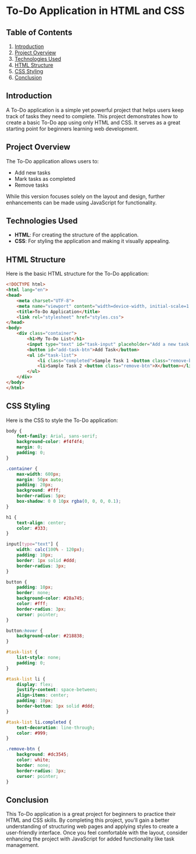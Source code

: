 
# To-Do Application in HTML and CSS

## Table of Contents
1. [Introduction](#introduction)
2. [Project Overview](#project-overview)
3. [Technologies Used](#technologies-used)
4. [HTML Structure](#html-structure)
5. [CSS Styling](#css-styling)
6. [Conclusion](#conclusion)

## Introduction
A To-Do application is a simple yet powerful project that helps users keep track of tasks they need to complete. This project demonstrates how to create a basic To-Do app using only HTML and CSS. It serves as a great starting point for beginners learning web development.

## Project Overview
The To-Do application allows users to:
- Add new tasks
- Mark tasks as completed
- Remove tasks

While this version focuses solely on the layout and design, further enhancements can be made using JavaScript for functionality.

## Technologies Used
- **HTML**: For creating the structure of the application.
- **CSS**: For styling the application and making it visually appealing.

## HTML Structure
Here is the basic HTML structure for the To-Do application:

```html
<!DOCTYPE html>
<html lang="en">
<head>
    <meta charset="UTF-8">
    <meta name="viewport" content="width=device-width, initial-scale=1.0">
    <title>To-Do Application</title>
    <link rel="stylesheet" href="styles.css">
</head>
<body>
    <div class="container">
        <h1>My To-Do List</h1>
        <input type="text" id="task-input" placeholder="Add a new task...">
        <button id="add-task-btn">Add Task</button>
        <ul id="task-list">
            <li class="completed">Sample Task 1 <button class="remove-btn">X</button></li>
            <li>Sample Task 2 <button class="remove-btn">X</button></li>
        </ul>
    </div>
</body>
</html>
```

## CSS Styling
Here is the CSS to style the To-Do application:

```css
body {
    font-family: Arial, sans-serif;
    background-color: #f4f4f4;
    margin: 0;
    padding: 0;
}

.container {
    max-width: 600px;
    margin: 50px auto;
    padding: 20px;
    background: #fff;
    border-radius: 5px;
    box-shadow: 0 0 10px rgba(0, 0, 0, 0.1);
}

h1 {
    text-align: center;
    color: #333;
}

input[type="text"] {
    width: calc(100% - 120px);
    padding: 10px;
    border: 1px solid #ddd;
    border-radius: 3px;
}

button {
    padding: 10px;
    border: none;
    background-color: #28a745;
    color: #fff;
    border-radius: 3px;
    cursor: pointer;
}

button:hover {
    background-color: #218838;
}

#task-list {
    list-style: none;
    padding: 0;
}

#task-list li {
    display: flex;
    justify-content: space-between;
    align-items: center;
    padding: 10px;
    border-bottom: 1px solid #ddd;
}

#task-list li.completed {
    text-decoration: line-through;
    color: #999;
}

.remove-btn {
    background: #dc3545;
    color: white;
    border: none;
    border-radius: 3px;
    cursor: pointer;
}
```

## Conclusion
This To-Do application is a great project for beginners to practice their HTML and CSS skills. By completing this project, you'll gain a better understanding of structuring web pages and applying styles to create a user-friendly interface. Once you feel comfortable with the layout, consider enhancing the project with JavaScript for added functionality like task management.
